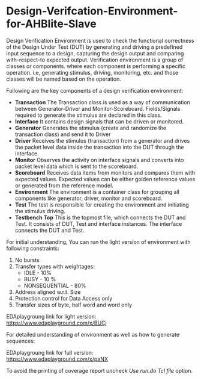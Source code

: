 # Design-Verifcation-Environment-for-AHBlite-Slave
Design Verification Environment is used to check the functional correctness of the Design Under Test (DUT) by generating and driving a predefined input sequence to a design, capturing the design output and comparing with-respect-to expected output. Verification environment is a group of classes or components. where each component is performing a specific operation. i.e, generating stimulus, driving, monitoring, etc. and those classes will be named based on the operation.

Following are the key components of a design verification environment:
- **Transaction**
The Transaction class is used as a way of communication between Generator-Driver and
Monitor-Scoreboard. Fields/Signals required to generate the stimulus are declared in this
class.
- **Interface**
It contains design signals that can be driven or monitored.
- **Generator**
Generates the stimulus (create and randomize the transaction class) and send it to Driver
- **Driver**
Receives the stimulus (transaction) from a generator and drives the packet level data
inside the transaction into the DUT through the interface.
- **Monitor**
Observes the activity on interface signals and converts into packet level data which is
sent to the scoreboard.
- **Scoreboard**
Receives data items from monitors and compares them with expected values. Expected
values can be either golden reference values or generated from the reference model.
- **Environment**
The environment is a container class for grouping all components like generator, driver,
monitor and scoreboard.
- **Test**
The test is responsible for creating the environment and initiating the stimulus driving.
- **Testbench Top**
This is the topmost file, which connects the DUT and Test. It consists of DUT, Test and
interface instances. The interface connects the DUT and Test.

For initial understanding, You can run the light version of environment with following constraints:
1.  No bursts
2.  Transfer types with weightages:
    - IDLE - 10%
    - BUSY - 10 %
    - NONSEQUENTIAL - 80%
3.  Address aligned w.r.t. Size
4.  Protection control for Data Access only
5.  Transfer sizes of byte, half word and word only

EDAplaygroung link for light version: https://www.edaplayground.com/x/BUCj

For detailed understanding of environment as well as how to generate sequences:

EDAplaygroung link for full version: https://www.edaplayground.com/x/paNX

To avoid the printing of coverage report uncheck _Use run.do Tcl file_ option.

